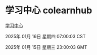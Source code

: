 # 学习中心 colearnhub
[学习中心](http://219.139.196.134:56308/colearnhub/)

2025年 01月 16日 星期四 07:00:03 CST

2025年 01月 15日 星期三 23:00:03 GMT
